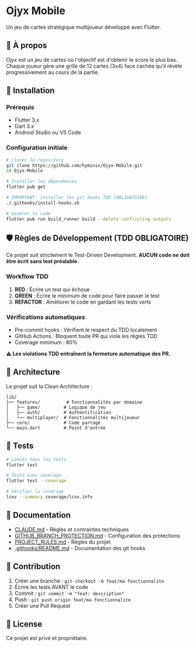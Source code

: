 # Ojyx Mobile

Un jeu de cartes stratégique multijoueur développé avec Flutter.

## 🎯 À propos

Ojyx est un jeu de cartes où l'objectif est d'obtenir le score le plus bas. Chaque joueur gère une grille de 12 cartes (3x4) face cachée qu'il révèle progressivement au cours de la partie.

## 🚀 Installation

### Prérequis
- Flutter 3.x
- Dart 3.x
- Android Studio ou VS Code

### Configuration initiale

```bash
# Cloner le repository
git clone https://github.com/hyminix/Ojyx-Mobile.git
cd Ojyx-Mobile

# Installer les dépendances
flutter pub get

# IMPORTANT: Installer les git hooks TDD (OBLIGATOIRE)
./.githooks/install-hooks.sh

# Générer le code
flutter pub run build_runner build --delete-conflicting-outputs
```

## 🛡️ Règles de Développement (TDD OBLIGATOIRE)

Ce projet suit strictement le Test-Driven Development. **AUCUN code ne doit être écrit sans test préalable.**

### Workflow TDD
1. **RED** : Écrire un test qui échoue
2. **GREEN** : Écrire le minimum de code pour faire passer le test
3. **REFACTOR** : Améliorer le code en gardant les tests verts

### Vérifications automatiques
- Pre-commit hooks : Vérifient le respect du TDD localement
- GitHub Actions : Bloquent toute PR qui viole les règles TDD
- Coverage minimum : 80%

**⚠️ Les violations TDD entraînent la fermeture automatique des PR.**

## 📁 Architecture

Le projet suit la Clean Architecture :

```
lib/
├── features/          # Fonctionnalités par domaine
│   ├── game/         # Logique de jeu
│   ├── auth/         # Authentification
│   └── multiplayer/  # Fonctionnalités multijoueur
├── core/             # Code partagé
└── main.dart         # Point d'entrée
```

## 🧪 Tests

```bash
# Lancer tous les tests
flutter test

# Tests avec coverage
flutter test --coverage

# Vérifier la coverage
lcov --summary coverage/lcov.info
```

## 📖 Documentation

- [CLAUDE.md](./CLAUDE.md) - Règles et contraintes techniques
- [GITHUB_BRANCH_PROTECTION.md](./GITHUB_BRANCH_PROTECTION.md) - Configuration des protections
- [PROJECT_RULES.md](./PROJECT_RULES.md) - Règles du projet
- [.githooks/README.md](./.githooks/README.md) - Documentation des git hooks

## 🤝 Contribution

1. Créer une branche : `git checkout -b feat/ma-fonctionnalite`
2. Écrire les tests AVANT le code
3. Commit : `git commit -m "feat: description"`
4. Push : `git push origin feat/ma-fonctionnalite`
5. Créer une Pull Request

## 📄 License

Ce projet est privé et propriétaire.